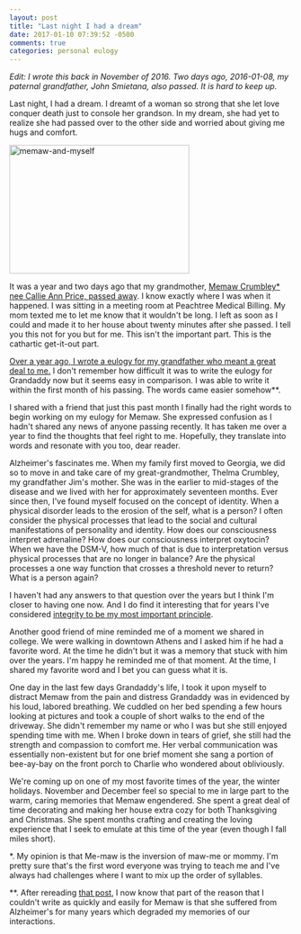 ```yaml
---
layout: post
title: "Last night I had a dream"
date: 2017-01-10 07:39:52 -0500
comments: true
categories: personal eulogy
---
```


_Edit: I wrote this back in November of 2016. Two days ago, 2016-01-08, my paternal grandfather, John Smietana, also passed. It is hard to keep up._

Last night, I had a dream. I dreamt of a woman so strong that she let love conquer death just to console her grandson. In my dream, she had yet to realize she had passed over to the other side and worried about giving me hugs and comfort.

<a data-flickr-embed="true"  href="https://www.flickr.com/photos/67828440@N05/31386343584/in/dateposted-public/" title="memaw-and-myself"><img src="https://c1.staticflickr.com/1/683/31386343584_0e66f5e7c9_n.jpg" width="320" height="229" alt="memaw-and-myself"></a><script async src="//embedr.flickr.com/assets/client-code.js" charset="utf-8"></script>

<!-- more -->

It was a year and two days ago that my grandmother, [Memaw Crumbley* nee Callie Ann Price, passed away](http://www.legacy.com/obituaries/onlineathens/obituary.aspx?pid=176638501). I know exactly where I was when it happened. I was sitting in a meeting room at Peachtree Medical Billing. My mom texted me to let me know that it wouldn't be long. I left as soon as I could and made it to her house about twenty minutes after she passed. I tell you this not for you but for me. This isn't the important part. This is the cathartic get-it-out part.

[Over a year ago, I wrote a eulogy for my grandfather who meant a great deal to me.](http://blog.jonathanrwallace.com/blog/2015/09/11/my-first-eulogy/) I don't remember how difficult it was to write the eulogy for Grandaddy now but it seems easy in comparison. I was able to write it within the first month of his passing. The words came easier somehow**.

I shared with a friend that just this past month I finally had the right words to begin working on my eulogy for Memaw. She expressed confusion as I hadn't shared any news of anyone passing recently. It has taken me over a year to find the thoughts that feel right to me. Hopefully, they translate into words and resonate with you too, dear reader.

Alzheimer's fascinates me. When my family first moved to Georgia, we did so to move in and take care of my great-grandmother, Thelma Crumbley, my grandfather Jim's mother. She was in the earlier to mid-stages of the disease and we lived with her for approximately seventeen months. Ever since then, I've found myself focused on the concept of identity. When a physical disorder leads to the erosion of the self, what is a person? I often consider the physical processes that lead to the social and cultural manifestations of personality and identity.  How does our consciousness interpret adrenaline? How does our consciousness interpret oxytocin? When we have the DSM-V, how much of that is due to interpretation versus physical processes that are no longer in balance? Are the physical processes a one way function that crosses a threshold never to return?  What is a person again?

I haven't had any answers to that question over the years but I think I'm closer to having one now. And I do find it interesting that for years I've considered [integrity to be my most important principle](http://blog.jonathanrwallace.com/blog/2016/11/13/resonating-principles/).

Another good friend of mine reminded me of a moment we shared in college. We were walking in downtown Athens and I asked him if he had a favorite word. At the time he didn't but it was a memory that stuck with him over the years. I'm happy he reminded me of that moment.  At the time, I shared my favorite word and I bet you can guess what it is.

One day in the last few days Grandaddy's life, I took it upon myself to distract Memaw from the pain and distress Grandaddy was in evidenced by his loud, labored breathing. We cuddled on her bed spending a few hours looking at pictures and took a couple of short walks to the end of the driveway. She didn't remember my name or who I was but she still enjoyed spending time with me. When I broke down in tears of grief, she still had the strength and compassion to comfort me. Her verbal communication was essentially non-existent but for one brief moment she sang a portion of bee-ay-bay on the front porch to Charlie who wondered about obliviously.

We're coming up on one of my most favorite times of the year, the winter holidays. November and December feel so special to me in large part to the warm, caring memories that Memaw engendered. She spent a great deal of time decorating and making her house extra cozy for both Thanksgiving and Christmas.  She spent months crafting and creating the loving experience that I seek to emulate at this time of the year (even though I fall miles short).

*. My opinion is that Me-maw is the inversion of maw-me or mommy. I'm pretty sure that's the first word everyone was trying to teach me and I've always had challenges where I want to mix up the order of syllables.

**. After rereading [that post](http://blog.jonathanrwallace.com/blog/2015/09/11/my-first-eulogy/), I now know that part of the reason that I couldn't write as quickly and easily for Memaw is that she suffered from Alzheimer's for many years which degraded my memories of our interactions.
